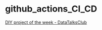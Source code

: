 # github_actions_CI_CD

[DIY project of the week - DataTalksClub](https://github.com/DataTalksClub/project-of-the-week)
